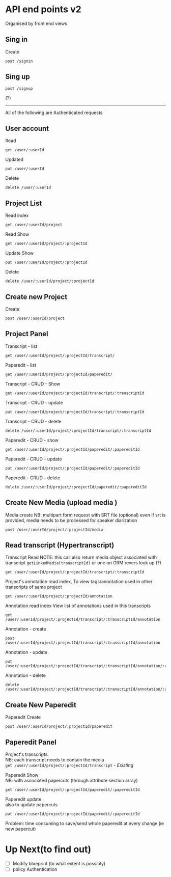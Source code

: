 <!-- api_end_points_v2.md -->
# API end points v2
Organised by front end views

## Sing in
Create
```
post /signin
```

## Sing up

```
post /signup
```
(?)

----
All of the following are Authenticated requests

## User account
Read
```
get /user/:userId
```
Updated
```
put /user/:userId
```
Delete
```
delete /user/:userId
```

## Project List
Read index
```
get /user/:userId/project
```
Read Show
```
get /user/:userId/project/:projectId
```
Update Show
```
put /user/:userId/project/:projectId
```
Delete
```
delete /user/:userId/project/:projectId
```

<!-- add other users to a project
```
put api/v1/user/:userId/project/:projectId
```
privilidges?
-->

## Create new Project
Create
```
post /user/:userId/project
```

## Project Panel
Transcript - list
```
get /user/:userId/project/:projectId/transcript/
```
Paperedit - list
```
get /user/:userId/project/:projectId/paperedit/
```

Transcript - CRUD - Show
```
get /user/:userId/project/:projectId/transcript/:transcriptId
```
Transcript - CRUD - update
```
put /user/:userId/project/:projectId/transcript/:transcriptId
```
Transcript - CRUD - delete
```
delete /user/:userId/project/:projectId/transcript/:transcriptId
```

Paperedit - CRUD - show
```
get /user/:userId/project/:projectId/paperedit/:papereditId
```
Paperedit - CRUD - update
```
put /user/:userId/project/:projectId/paperedit/:papereditId
```
Paperedit - CRUD - delete
```
delete /user/:userId/project/:projectId/paperedit/:papereditId
```

## Create New Media (upload media )
Media create
NB: multipart form request with SRT file (optional)
even if srt is provided, media needs to be processed for speaker diarization
```
post /user/:userId/project/:projectId/media
```



## Read transcript (Hypertranscript)
Transcript Read
NOTE: this call also return media object associated with transcript
`getLinkedMedia(transcriptId)` or one on ORM revers look up (?)
```
get /user/:userId/project/:projectId/transcript/:transcriptId
```
Project's annotation read index,
To view tags/annotation used in other transcripts of same project
```
get /user/:userId/project/:projectId/annotation
```
Annotation read index
View list of annotations used in this transcripts
```
get /user/:userId/project/:projectId/transcript/:transcriptId/annotation
```
Annotation - create
```
post /user/:userId/project/:projectId/transcript/:transcriptId/annotation
```
Annotation - update
```
put /user/:userId/project/:projectId/transcript/:transcriptId/annotation/:annotationId
```
Annotation - delete
```
delete /user/:userId/project/:projectId/transcript/:transcriptId/annotation/:annotationId
```

## Create New Paperedit
Paperedit Create
```
post /user/:userId/project/:projectId/paperedit
```

## Paperedit Panel
Project's transcripts   
NB: each transcript needs to contain the media  
`get /user/:userId/project/:projectId/transcript` - *Existing*


Paperedit Show      
NB: with associated papercuts (through attribute section array)
```
get /user/:userId/project/:projectId/paperedit/:papereditId
```

Paperedit update   
also to update papercuts
 <!--TODO: delete papercut as separate model, and add regex to validate papercut as "virtual model" inside paperedit   -->
```
put /user/:userId/project/:projectId/paperedit/:papereditId
```

Problem: time consuming to save/send whole paperedit at every change (ie new papercut)
<!-- ```
put /user/:userId/project/:projectId/paperedit/:papereditId/section/:id
``` -->



# Up Next(to find out)
-[ ] Modify blueprint (to what extent is possibly)
-[ ] policy Authentication
